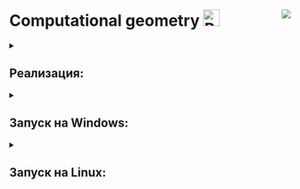 # Computational geometry <a href="https://emoji.gg/emoji/8557-bouncingsylveon"><img src="https://cdn3.emoji.gg/emojis/4236-blonde-neko-cry.gif" width="30px" height="30px" alt="BouncingSylveon"></a><img align="right" src="https://hits.seeyoufarm.com/api/count/incr/badge.svg?url=https%3A%2F%2Fgithub.com%2FE-Kozyreva%2Fconstructing_minimal_convex_hull&count_bg=%23F9D716&title_bg=%23FFFFFF&icon=&icon_color=%23E7E7E7&title=%E3%85%A4&edge_flat=false"/>

<details><summary><h2>Реализация:</h2></summary>
  <ul>
    <li><code>main.ipynb</code> запуск алгоритмов в Jupyter Notebook;</li>
    <li><code>algorithms</code> алгоритмы построения минимальных выпуклых оболочек;<br>
    <li><code>output</code> визуализация построенных оболочек;<br>
      <img src="https://github.com/E-Kozyreva/constructing_minimal_convex_hull/assets/83861300/0785e563-0db5-4b93-85c9-f719e1e9b554"/>
      <img src="https://github.com/E-Kozyreva/constructing_minimal_convex_hull/assets/83861300/ccfbf8f6-fd11-4c2e-b4cf-d17cae83ae04"/>
    </li>
    <li><code>requirements.txt</code> нужные утилиты для запуска алгоритмов (лучше использовать python 3.10 и venv).</li>
  </ul>
</details>

<details><summary><h2>Запуск на Windows:</h2></summary>
<ul>
  <li><code>python -m venv venv</code></li>
  <li><code>venv/Scripts/activate</code></li>
  <li><code>pip install -r requirements.txt</code></li>
  <li><code>main.ipynb</code></li>
</ul>
</details>

<details><summary><h2>Запуск на Linux:</h2></summary>
<ul>
  <li><code>python3 -m venv venv</code></li>
  <li><code>venv/bin/activate</code></li>
  <li><code>pip3 install -r requirements.txt</code></li>
  <li><code>main.ipynb</code></li>
</ul>
</details>
